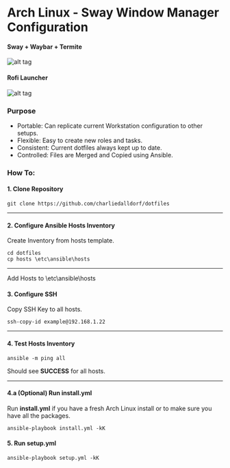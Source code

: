 # Arch Linux - Sway Window Manager Configuration

#### Sway + Waybar + Termite

![alt tag](https://github.com/charliedalldorf/dotfiles/blob/master/screenshots/ss1.png)

#### Rofi Launcher

![alt tag](https://github.com/charliedalldorf/dotfiles/blob/master/screenshots/ss2.png)

### Purpose

* Portable: Can replicate current Workstation configuration to other setups.
* Flexible: Easy to create new roles and tasks.
* Consistent: Current dotfiles always kept up to date.
* Controlled: Files are Merged and Copied using Ansible.

### How To:

#### 1. Clone Repository

```
git clone https://github.com/charliedalldorf/dotfiles
```

-----

#### 2. Configure Ansible Hosts Inventory

Create Inventory from hosts template.

```
cd dotfiles
cp hosts \etc\ansible\hosts
```

-----

Add Hosts to \etc\ansible\hosts

#### 3. Configure SSH

Copy SSH Key to all hosts.

```
ssh-copy-id example@192.168.1.22
```

-----

#### 4. Test Hosts Inventory

```
ansible -m ping all
```

Should see **SUCCESS** for all hosts.

-----

#### 4.a (Optional) Run install.yml

Run **install.yml** if you have a fresh Arch Linux install or to make sure you have all the packages.

```
ansible-playbook install.yml -kK
```

#### 5. Run setup.yml

```
ansible-playbook setup.yml -kK
```